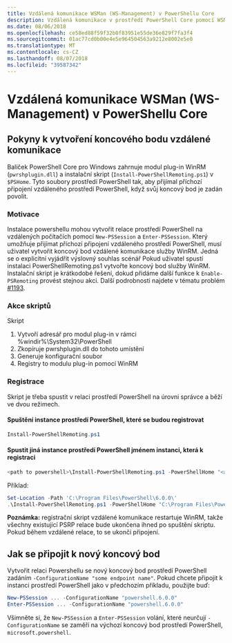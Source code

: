 ```yaml
---
title: Vzdálená komunikace WSMan (WS-Management) v PowerShellu Core
description: Vzdálená komunikace v prostředí PowerShell Core pomocí WSMan
ms.date: 08/06/2018
ms.openlocfilehash: ce58ed88f59f32b0f83951e55de36e829f7fa3f4
ms.sourcegitcommit: 01ac77cd0b00e4e5e964504563a9212e8002e5e0
ms.translationtype: MT
ms.contentlocale: cs-CZ
ms.lasthandoff: 08/07/2018
ms.locfileid: "39587342"
---
```

# <a name="ws-management-wsman-remoting-in-powershell-core"></a>Vzdálená komunikace WSMan (WS-Management) v PowerShellu Core

## <a name="instructions-to-create-a-remoting-endpoint"></a>Pokyny k vytvoření koncového bodu vzdálené komunikace

Balíček PowerShell Core pro Windows zahrnuje modul plug-in WinRM (`pwrshplugin.dll`) a instalační skript (`Install-PowerShellRemoting.ps1`) v `$PSHome`.
Tyto soubory prostředí PowerShell tak, aby přijímal příchozí připojení vzdáleného prostředí PowerShell, když svůj koncový bod je zadán povolit.

### <a name="motivation"></a>Motivace

Instalace powershellu mohou vytvořit relace prostředí PowerShell na vzdálených počítačích pomocí `New-PSSession` a `Enter-PSSession`.
Který umožňuje přijímat příchozí připojení vzdáleného prostředí PowerShell, musí uživatel vytvořit koncový bod vzdálené komunikace služby WinRM.
Jedná se o explicitní vyjádřit výslovný souhlas scénář Pokud uživatel spustí instalaci PowerShellRemoting.ps1 vytvořte koncový bod služby WinRM.
Instalační skript je krátkodobé řešení, dokud přidáme další funkce k `Enable-PSRemoting` provést stejnou akci.
Další podrobnosti najdete v tématu problém [#1193](https://github.com/PowerShell/PowerShell/issues/1193).

### <a name="script-actions"></a>Akce skriptů

Skript

1. Vytvoří adresář pro modul plug-in v rámci %windir%\System32\PowerShell
1. Zkopíruje pwrshplugin.dll do tohoto umístění
1. Generuje konfigurační soubor
1. Registry to modulu plug-in pomocí WinRM

### <a name="registration"></a>Registrace

Skript je třeba spustit v relaci prostředí PowerShell na úrovni správce a běží ve dvou režimech.

#### <a name="executed-by-the-instance-of-powershell-that-it-will-register"></a>Spuštění instance prostředí PowerShell, které se budou registrovat

```powershell
Install-PowerShellRemoting.ps1
```

#### <a name="executed-by-another-instance-of-powershell-on-behalf-of-the-instance-that-it-will-register"></a>Spustit jiná instance prostředí PowerShell jménem instanci, která k registraci

```powershell
<path to powershell>\Install-PowerShellRemoting.ps1 -PowerShellHome "<absolute path to the instance's $PSHOME>"
```

Příklad:

```powershell
Set-Location -Path 'C:\Program Files\PowerShell\6.0.0\'
.\Install-PowerShellRemoting.ps1 -PowerShellHome "C:\Program Files\PowerShell\6.0.0\"
```

**Poznámka:** registrační skript vzdálené komunikace restartuje WinRM, takže všechny existující PSRP relace bude ukončena ihned po spuštění skriptu. Pokud během vzdálené relace, to se ukončí připojení.

## <a name="how-to-connect-to-the-new-endpoint"></a>Jak se připojit k nový koncový bod

Vytvořit relaci Powershellu se nový koncový bod prostředí PowerShell zadáním `-ConfigurationName "some endpoint name"`. Pokud chcete připojit k instanci prostředí PowerShell jako v předchozím příkladu, použijte buď:

```powershell
New-PSSession ... -ConfigurationName "powershell.6.0.0"
Enter-PSSession ... -ConfigurationName "powershell.6.0.0"
```

Všimněte si, že `New-PSSession` a `Enter-PSSession` volání, které neurčují `-ConfigurationName` se zaměří na výchozí koncový bod prostředí PowerShell, `microsoft.powershell`.